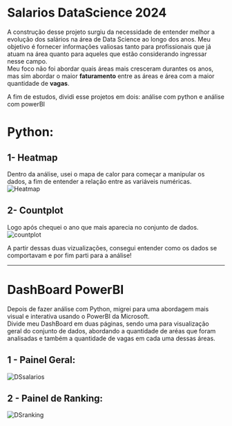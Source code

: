 # Salarios DataScience 2024

A construção desse projeto surgiu da necessidade de entender melhor a evolução dos salários na área de Data Science ao longo dos anos. Meu objetivo é fornecer informações valiosas tanto para profissionais que já atuam na área quanto para aqueles que estão considerando ingressar nesse campo. <br>
Meu foco não foi abordar quais áreas mais cresceram durantes os anos, mas sim abordar o maior **faturamento** entre as áreas e área com a maior quantidade de **vagas**.
<br>

<p>A fim de estudos, dividi esse projetos em dois: análise com python e análise com powerBI</p>

# Python:

## 1- Heatmap
Dentro da análise, usei o mapa de calor para começar a manipular os dados, a fim de entender a relação entre as variáveis numéricas.
![Heatmap](https://github.com/user-attachments/assets/496d4869-6d3c-477d-aec4-b24ca170bb1d)

## 2- Countplot
Logo após chequei o ano que mais aparecia no conjunto de dados.
![countplot](https://github.com/user-attachments/assets/9574669b-dcfa-4b49-99fa-5698076a0bf7)

A partir dessas duas vizualizações, consegui entender como os dados se comportavam e por fim parti para a análise! <br>
_______________________________________________________________

# DashBoard PowerBI
Depois de fazer análise com Python, migrei para uma abordagem mais visual e interativa usando o PowerBI da Microsoft. <br>
Divide meu DashBoard em duas páginas, sendo uma para visualização geral do conjunto de dados, abordando a quantidade de aréas que foram analisadas e também a quantidade de vagas em cada uma dessas áreas.

## 1 - Painel Geral:
![DSsalarios](https://github.com/user-attachments/assets/b8fa5a93-3631-4e9a-a3bf-30c1df288322)

## 2 - Painel de Ranking:
![DSranking](https://github.com/user-attachments/assets/0edc6c50-646d-4ed3-95fd-2a8f98a9730b)
